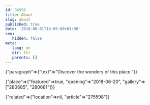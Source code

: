 ```yaml
---
id: 86956
title: About
slug: about
published: true
date: '2018-06-01T16:05:00+01:00'
seo:
   hidden: false
meta:
   lang: en
   dir: ltr
   parents: []
---
```


{"paragraph"=>{"text"=>"Discover the wonders of this place."}}

{"place"=>{"featured"=>true, "opening"=>"2018-06-20", "gallery"=>["280685", "280681"]}}

{"related"=>{"location"=>nil, "article"=>"275598"}}